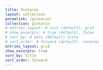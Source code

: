 ```yaml
---
title: Glosario
layout: collection
permalink: /glosario/
collection: glosario
# entries_layout: # list (default), grid
# show_excerpts: # true (default), false
# sort_by: # date (default) title
# sort_order: # forward (default), reverse
entries_layout: grid
show_excerpts: true
sort_by: title
sort_order: forward
---
```

